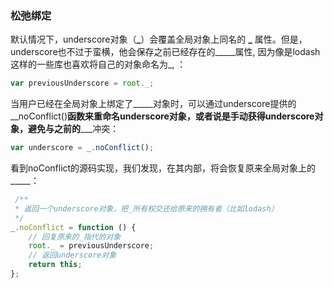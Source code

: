 ### 松弛绑定
默认情况下，underscore对象（__\___）会覆盖全局对象上同名的 __\___ 属性。但是，underscore也不过于蛮横，他会保存之前已经存在的__\___属性, 因为像是lodash这样的一些库也喜欢将自己的对象命名为\_, ：

```js
var previousUnderscore = root._;
```

当用户已经在全局对象上绑定了__\___对象时，可以通过underscore提供的__noConflict()__函数来重命名underscore对象，或者说是手动获得underscore对象，避免与之前的__\___冲突：

```js
var underscore = _.noConflict();
```

看到noConflict的源码实现，我们发现，在其内部，将会恢复原来全局对象上的__\___：

```js
 /**
 * 返回一个underscore对象，把_所有权交还给原来的拥有者（比如lodash）
 */
_.noConflict = function () {
    // 回复原来的_指代的对象
    root._ = previousUnderscore;
    // 返回underscore对象
    return this;
};
```